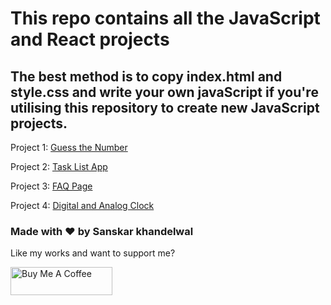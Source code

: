 # This repo contains all the JavaScript and React projects 

## The best method is to copy index.html and style.css and write your own javaScript if you're utilising this repository to create new JavaScript projects.

Project 1: [Guess the Number](https://github.com/Sanskar-khandelwal/JavaScript-and-React/tree/main/01-%20Guess%20the%20Number)

Project 2: [Task List App](https://github.com/Sanskar-khandelwal/JavaScript-and-React/tree/main/02-%20Task%20List)

Project 3: [FAQ Page](https://github.com/Sanskar-khandelwal/JavaScript-and-React/tree/main/03-%20FAQ%20Page)

Project 4: [Digital and Analog Clock](https://github.com/Sanskar-khandelwal/JavaScript-and-React/tree/main/04-%20Digital%20and%20Analog%20Clock)


### Made with ❤️ by Sanskar khandelwal


Like my works and want to support me?


<a href="https://www.buymeacoffee.com/sanskar2507" target="_blank"><img src="https://cdn.buymeacoffee.com/buttons/v2/default-blue.png" alt="Buy Me A Coffee" style="height: 45px !important;width: 162.75px !important;" ></a>